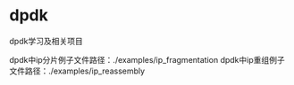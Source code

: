 # dpdk
dpdk学习及相关项目


dpdk中ip分片例子文件路径：./examples/ip_fragmentation
dpdk中ip重组例子文件路径：./examples/ip_reassembly
